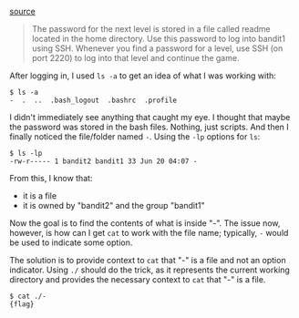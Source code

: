 [source](https://overthewire.org/wargames/bandit/bandit1.html)
> The password for the next level is stored in a file called readme located in the home directory. Use this password to log into bandit1 using SSH. Whenever you find a password for a level, use SSH (on port 2220) to log into that level and continue the game.

After logging in, I used `ls -a` to get an idea of what I was working with:
```
$ ls -a
-  .  ..  .bash_logout  .bashrc  .profile
```

I didn't immediately see anything that caught my eye. I thought that maybe the password was stored in the bash files. Nothing, just scripts. And then I finally noticed the file/folder named `-`. Using the `-lp` options for `ls`:
```
$ ls -lp
-rw-r----- 1 bandit2 bandit1 33 Jun 20 04:07 -
```

From this, I know that:
- it is a file
- it is owned by "bandit2" and the group "bandit1"

Now the goal is to find the contents of what is inside "-". The issue now, however, is how can I get `cat` to work with the file name; typically, `-` would be used to indicate some option.

The solution is to provide context to `cat` that "-" is a file and not an option indicator. Using `./` should do the trick, as it represents the current working directory and provides the necessary context to `cat` that "-" is a file.
```
$ cat ./-
{flag}
```
